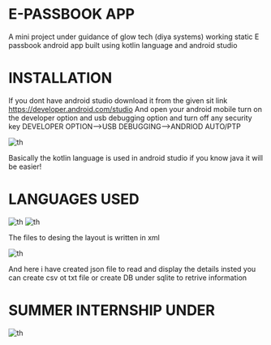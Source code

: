 # E-PASSBOOK APP
A mini project under guidance of glow tech (diya systems) working static E passbook android app built using kotlin language and android studio

# INSTALLATION
If you dont have android studio download it from the given sit link 
https://developer.android.com/studio
And open your android mobile turn on the developer option and usb debugging option and turn off any security key
DEVELOPER OPTION-->USB DEBUGGING-->ANDRIOD AUTO/PTP

![th](https://user-images.githubusercontent.com/91595577/228924908-c45d1522-0c4a-417c-ae46-f3b2c22547a9.jpg)

Basically the kotlin language is used in android studio
if you know java it will be easier!

# LANGUAGES USED
![th](https://user-images.githubusercontent.com/91595577/228925360-bd43ee36-0f0e-4b3c-b611-975fe0a4d143.jpg)
![th](https://user-images.githubusercontent.com/91595577/228925402-f27f3040-0d8b-4a0f-83f7-0c3a27a7a23c.jpg)

The files to desing the layout is written in xml

![th](https://user-images.githubusercontent.com/91595577/228925464-1177dbd6-a27d-46ff-b213-0be20a234202.jpg)

And here i have created json file to read and display the details insted you can create csv ot txt file or create DB under sqlite to retrive information

# SUMMER INTERNSHIP UNDER
![th](https://user-images.githubusercontent.com/91595577/228926408-f63980bf-8dc4-4e3d-a296-724f9d0cbacb.jpg)
